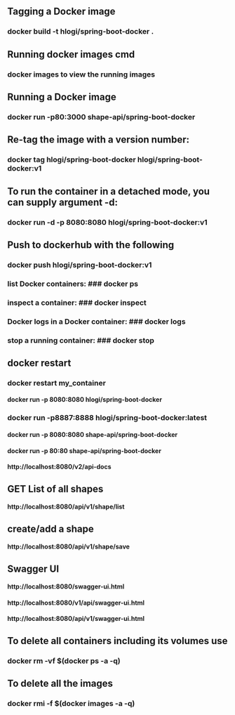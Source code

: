 

##  Tagging a Docker image ###
### docker build -t  hlogi/spring-boot-docker . ###

## Running docker images cmd ##
### docker images  to view the running images ###

## Running a Docker image  ##
### docker run -p80:3000 shape-api/spring-boot-docker ###

## Re-tag the image with a version number: ##
### docker tag hlogi/spring-boot-docker hlogi/spring-boot-docker:v1 ###

## To run the container in a detached mode, you can supply argument -d:
### docker run -d -p 8080:8080 hlogi/spring-boot-docker:v1 ###


## Push to dockerhub with  the following

### docker push hlogi/spring-boot-docker:v1

### list Docker containers: ### docker ps

### inspect a container: ### docker inspect <container-id>

### Docker logs in a Docker container: ### docker logs <container-id>

### stop a running container: ### docker stop <container-id>

## docker restart ##

### docker restart my_container ###

#### docker run -p 8080:8080 hlogi/spring-boot-docker

### docker run -p8887:8888 hlogi/spring-boot-docker:latest
#### docker run -p 8080:8080 shape-api/spring-boot-docker
#### docker run -p 80:80 shape-api/spring-boot-docker

#### http://localhost:8080/v2/api-docs

## GET List of all shapes
#### http://localhost:8080/api/v1/shape/list

## create/add a shape
#### http://localhost:8080/api/v1/shape/save

## Swagger UI
#### http://localhost:8080/swagger-ui.html


#### http://localhost:8080/v1/api/swagger-ui.html
#### http://localhost:8080/api/v1/swagger-ui.html

## To delete all containers including its volumes use
### docker rm -vf $(docker ps -a -q)

## To delete all the images
### docker rmi -f $(docker images -a -q)